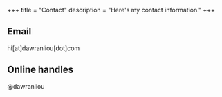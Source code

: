 +++
title = "Contact"
description = "Here's my contact information."
+++

## Email

hi[at]dawranliou[dot]com

## Online handles

@dawranliou
